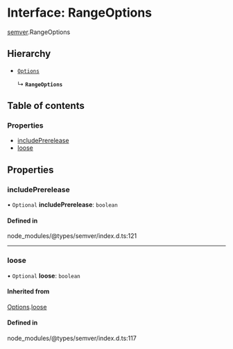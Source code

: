 # Interface: RangeOptions

[semver](../modules/semver.md).RangeOptions

## Hierarchy

- [`Options`](semver.Options.md)

  ↳ **`RangeOptions`**

## Table of contents

### Properties

- [includePrerelease](semver.RangeOptions.md#includeprerelease)
- [loose](semver.RangeOptions.md#loose)

## Properties

### includePrerelease

• `Optional` **includePrerelease**: `boolean`

#### Defined in

node_modules/@types/semver/index.d.ts:121

---

### loose

• `Optional` **loose**: `boolean`

#### Inherited from

[Options](semver.Options.md).[loose](semver.Options.md#loose)

#### Defined in

node_modules/@types/semver/index.d.ts:117
